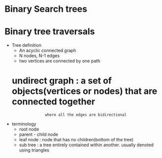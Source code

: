 # Binary Search trees
# Binary tree traversals

* Tree definition
  - An acyclic connected graph
  - N nodes, N-1 edges
  - two vertices are connected by one path
  # undirect graph : a set of objects(vertices or nodes) that are connected together
                     where all the edges are bidirectional

* terminology
  - root node
  - parent - child node
  - leaf node : node that has no children(bottom of the tree)
  - sub tree : a tree entirely contained within another. usually denoted using triangles
